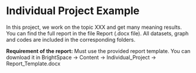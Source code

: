 # Individual Project Example

In this project, we work on the topic XXX and get many meaning results. You can find the full report in the file Report (.docx file). All datasets, graph and codes are included in the corresponding folders.

**Requirement of the report:** Must use the provided report template. You can download it in BrightSpace -> Content -> Individual_Project -> Report_Template.docx
